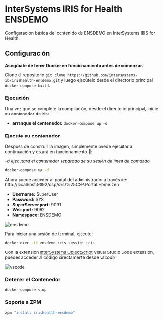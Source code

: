 # InterSystems IRIS for Health ENSDEMO

Configuración básica del contenido de ENSDEMO en InterSystems IRIS for Health.

## Configuración

**Asegúrate de tener Docker en funcionamiento antes de comenzar.**

Clone el repositorio `git clone https://github.com/intersystems-ib/irishealth-ensdemo.git` y luego ejecútelo desde el directorio principal `docker-compose build`.

### Ejecución

Una vez que se complete la compilación, desde el directorio principal, inicie su contenedor de iris:

- **arranque el contenedor:** `docker-compose up -d`

### Ejecute su contenedor

Después de construir la imagen, simplemente puede ejecutar a continuación y estará en funcionamiento 🚀:

*-d ejecutará el contenedor separado de su sesión de línea de comando*

```bash
docker-compose up -d
```

Ahora puede acceder al portal del administrador a través de: http://localhost:9092/csp/sys/%25CSP.Portal.Home.zen

- **Username:** SuperUser
- **Password:** SYS
- **SuperServer port:** 9091
- **Web port:** 9092
- **Namespace:** ENSDEMO

![ensdemo](https://openexchange.intersystems.com/mp/img/packages/468/screenshots/zhnwycjrflt4q7gttwsidcntxk.png)

Para iniciar una sesión de terminal, ejecute:

```bash
docker exec -it ensdemo iris session iris
```

Con la extensión [InterSystems ObjectScript](https://marketplace.visualstudio.com/items?itemName=daimor.vscode-objectscript) Visual Studio Code extension, puedes acceder al código directamente desde _vscode_

![vscode](https://openexchange.intersystems.com/mp/img/packages/468/screenshots/bgirfnblz2zym4zi2q92lnxkmji.png)

### Detener el Contenedor

```bash
docker-compose stop
```

### Soporte a ZPM

```bash
zpm "install irishealth-ensdemo"
```
